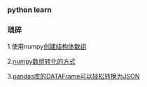 ### python learn

### 琐碎

1.使用numpy[创建结构体数组](file:///结构体数组.md)

2.[numpy数组转化的方式](numpy数组转化为列表（数组需要传给前端）.md)

3.[pandas库的DATAFrame可以轻松转换为JSON]()


